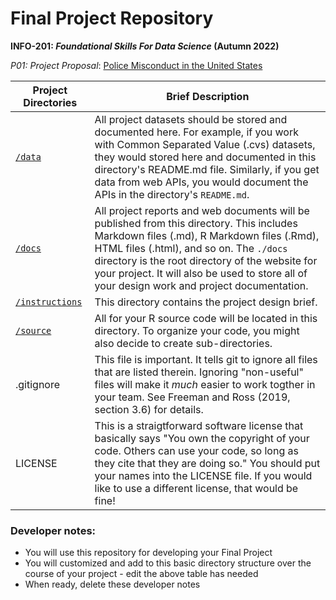 # Final Project Repository
**INFO-201: _Foundational Skills For Data Science_ (Autumn 2022)**

*P01: Project Proposal*: [Police Misconduct in the United States](./docs/p01-proposal.md)


|Project Directories | Brief Description|
|---------------| -----------------|
|[`/data`](./data) | All project datasets should be stored and documented here. For example, if you work with Common Separated Value (.cvs) datasets, they would stored here and documented in this directory's README.md file. Similarly, if you get data from web APIs, you would document the APIs in the directory's `README.md`.
|[`/docs`](./docs) | All project reports and web documents will be published from this directory. This includes Markdown files (.md), R Markdown files (.Rmd),   HTML files (.html), and so on. The `./docs` directory is the root directory of the website for your project. It will also be used to store all of your design work and project documentation.|
|[`/instructions`](./instructions)| This directory contains the project design brief.  |
|[`/source`](./source) | All for your R source code will be located in this directory. To organize your code, you might also decide to create sub-directories.
| .gitignore | This  file is important. It tells git to ignore all files that are listed therein. Ignoring "non-useful" files will make it *much* easier to work togther in your team. See Freeman and Ross (2019, section 3.6) for details.  |
| LICENSE | This is a straigtforward software license that basically says "You own the copyright of your code.  Others can use your code, so long as they cite that they are doing so." You should put your names into the LICENSE file. If you would like to use a different license, that would be fine! |

### Developer notes:
* You will use this repository for developing your Final Project
* You will customized and add to this basic directory structure over the course of your project - edit the above table has needed
* When ready, delete these developer notes
